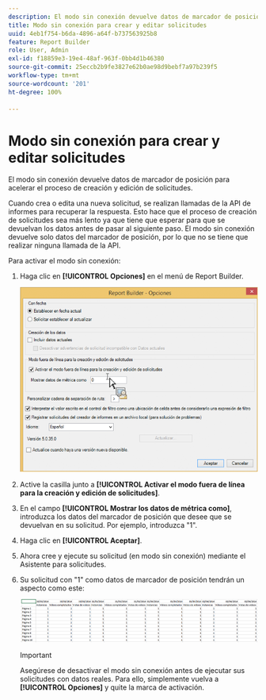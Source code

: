 ```yaml
---
description: El modo sin conexión devuelve datos de marcador de posición para acelerar el proceso de creación y edición de solicitudes.
title: Modo sin conexión para crear y editar solicitudes
uuid: 4eb1f754-b6da-4896-a64f-b737563925b8
feature: Report Builder
role: User, Admin
exl-id: f18859e3-19e4-48af-963f-0bb4d1b46380
source-git-commit: 25eccb2b9fe3827e62b0ae98d9bebf7a97b239f5
workflow-type: tm+mt
source-wordcount: '201'
ht-degree: 100%

---
```


# Modo sin conexión para crear y editar solicitudes

El modo sin conexión devuelve datos de marcador de posición para acelerar el proceso de creación y edición de solicitudes.

Cuando crea o edita una nueva solicitud, se realizan llamadas de la API de informes para recuperar la respuesta. Esto hace que el proceso de creación de solicitudes sea más lento ya que tiene que esperar para que se devuelvan los datos antes de pasar al siguiente paso. El modo sin conexión devuelve solo datos del marcador de posición, por lo que no se tiene que realizar ninguna llamada de la API.

Para activar el modo sin conexión:

1. Haga clic en **[!UICONTROL Opciones]** en el menú de Report Builder.

   ![Modo sin conexión](assets/offline_mode.png)

1. Active la casilla junto a **[!UICONTROL Activar el modo fuera de línea para la creación y edición de solicitudes]**.
1. En el campo **[!UICONTROL Mostrar los datos de métrica como]**, introduzca los datos del marcador de posición que desee que se devuelvan en su solicitud. Por ejemplo, introduzca &quot;1&quot;.
1. Haga clic en **[!UICONTROL Aceptar]**.
1. Ahora cree y ejecute su solicitud (en modo sin conexión) mediante el Asistente para solicitudes.
1. Su solicitud con &quot;1&quot; como datos de marcador de posición tendrán un aspecto como este:

   ![Ejemplo del modo sin conexión](assets/offline_mode_example.png)

   >[!IMPORTANT]
   >
   >Asegúrese de desactivar el modo sin conexión antes de ejecutar sus solicitudes con datos reales. Para ello, simplemente vuelva a **[!UICONTROL Opciones]** y quite la marca de activación.
